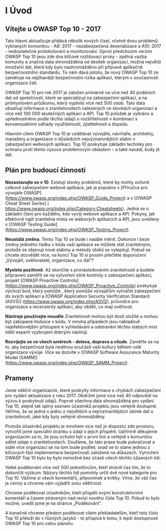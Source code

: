 # I Úvod

## Vítejte u OWASP Top 10 - 2017

Tato hlavní aktualizuje přidává několik nových čísel, včetně dvou problémů vybraných komunitou - A8: 2017 - nezabezpečená deserializace a A10: 2017 - nedostatečné protokolování a monitorování. Oproti předchozím verzím OWASP Top 10 jeou zde dva klíčové rozlišovací prvky - zpětná vazba komunity a značná data shromážděná od desítek organizací, možná největší množství dat, které kdy bylo nashromážděno při přípravě aplikačně bezpečnostního standardu. To nám dává jistotu, že nový OWASP Top 10 ze zaměřuje na nejžhavější bezpečnostní rizika aplikací, kterým v současnosti organizace čelí.

OWASP Top 10 pro rok 2017 je založen primárně na více než 40 podáních dat od společností, které se specializují na zabezpečení aplikací, a na průmyslovém průzkumu, který vyplnilo více než 500 osob. Tato data obsahují informace o zranitelnostech nalezených ve stovkách organizací a více než 100 000 skutečných aplikací a API. Top 10 položek je vybráno a upřednostněno podle těchto údajů o rozšířitelnosti v kombinaci s konsensuálními odhady využitelnosti, zjistitelnosti a dopadu.

Hlavním cílem OWASP Top 10 je vzdělávat vývojáře, návrháře, architekty, manažery a organizace o důsledcích nejvýznamnějších slabin v zabezpečení webových aplikací. Top 10 poskytuje základní techniky pro ochranu proti těmto vysoce problémovým oblastem – a také navádí, kudy jít dál.

## Plán pro budoucí činnosti

**Nezastavujte se v 10**. Existují stovky problémů, které by mohly ovlivnit celkové zabezpečení webové aplikace, jak je popsáno v [Příručce pro vývojáře OWASP] (https://www.owasp.org/index.php/OWASP_Guide_Project) a v [OWASP Cheat Sheet Series] ( https://www.owasp.org/index.php/Category:Cheatsheets). Jedná se o základní čtení pro každého, kdo vyvíjí webové aplikace a API. Pokyny, jak efektivně najít zranitelná místa ve webových aplikacích a API, jsou uvedeny v [OWASP Testing Guide] (https://www.owasp.org/index.php/OWASP_Testing_Project).

**Neustálá změna**. Tento Top 10 se bude i nadále měnit. Dokonce i beze změny jediného řádku v kódu vaší aplikace se můžete stát zranitelnými, protože se objevují nové slabiny
a metody útoků se vylepšují. Pokud se chcete dozvědět více, na konci Top 10 si prosím přečtěte doporučení „Vývojáři, ověřovatelé, organizace, co dál“?

**Myslete pozitivně**. Až skončíte s pronásledováním zranitelností a budete připraveni zaměřit se na vytvoření silné kontroly v zabezpečení aplikací, projekt [OWASP Proactive Controls] (https://www.owasp.org/index.php/OWASP_Proactive_Controls) poskytuje výchozí bod, který pomůže , který pomůže vývojářům vytvářet zabezpečení do svých aplikací a [OWASP Application Security Verification Standard (ASVS)] (https://www.owasp.org/index.php/ASVS), průvodce pro organizace a recenzenty aplikací, aby věděli, co mají ověřovat.

**Nástroje používejte moudře** Zranitelnosti mohou být dosti složité a mohou být zakopané hluboce v kódu. V mnoha případech jsou nákladově nejefektivnějším přístupem k vyhledávání a odstranění těchto slabých míst lidští experti vyzbrojení dobrými nástroji.

**Rozvíjejte se ve všech směrech - doleva, doprava a všude**. Zaměřte se na to, aby bezpečnost byla nedílnou součástí vaší kultury během celé organizace vývoje. Více se dozvíte v [OWASP Software Assurance Maturity Model (SAMM)] (https://www.owasp.org/index.php/OWASP_SAMM_Project).

## Prameny

Jsme vděční organizacím, které poskytly informace o chybách zabezpečení pro vydání aktualizace z roku 2017. Obdrželi jsme více než 40 odpovědí na výzvu k poskytnutí údajů. Poprvé všechna data shromážděná pro vydání Top 10, stejně tak úplný seznam účastníků projektu jsou veřejně dostupné. Věříme, že se jedná o jednu z největších a nejrozmanitějších sbírek dat o zranitelnosti, jaké kdy byly veřejně shromážděny.

Protože účastníků projektu je mnohem více než je dispozici zde prostoru, vytvořili jsme speciální stránku s údaji o jejich příspění. Upřímně děkujeme organizacím za to, že jsou ochotni být v první linii a veřejně s komunitou sdílet údaje o zranitelnostech. Doufáme, že tato praxe bude pokračovat a stále více organizací se na tom bude podílet; snad se to stane jednou z klíčových fází implementace bezpečnosti založené na důkazech. Vytvoření OWASP Top 10 bylo by bylo nemožné bez účasti všech těchto úžasných lidí.

Velké poděkování více než 500 jednotlivcům, kteří strávili čas tím, že to dokončili výzkum. Názory těchto lidí pomohly určit dvě nové kategorie pro Top 10. Vážíme si všech komentářů, připomínek a kritiky. Víme, že váš čas je cenný a chceme vám vyjádřit svou vděčnost.

Chceme poděkovat účastníkům, kteří přispěli svými konstruktivními komentáři a časem stráveným nad revizí nového čísla Top 10. Pokud to bylo možné, uvedli jsme je na stránce „Poděkování“.

A konečně chceme předem poděkovat všem překladatelům, kteří toto číslo Top 10 přeloží do v různých jazyků - to přispívá k tomu, k lepší dostupnosti OWASP Top 10 pro celou planetu.
